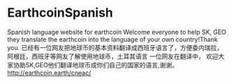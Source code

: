 # EarthcoinSpanish
Spanish language website for earthcoin
Welcome everyone to help SK, GEO they translate the earthcoin into the language of your own country!Thank you.
已经有一位网友把地球币的基本资料翻译成西班牙语言了，方便委内瑞拉，阿根廷，西班牙等网友了解使用地球币，土耳其语言 一位网友在翻译中，
欢迎大家协助SK,GEO他们翻译地球币成你们自己的国家的语言,谢谢。http://earthcoin.earth/cneac/
